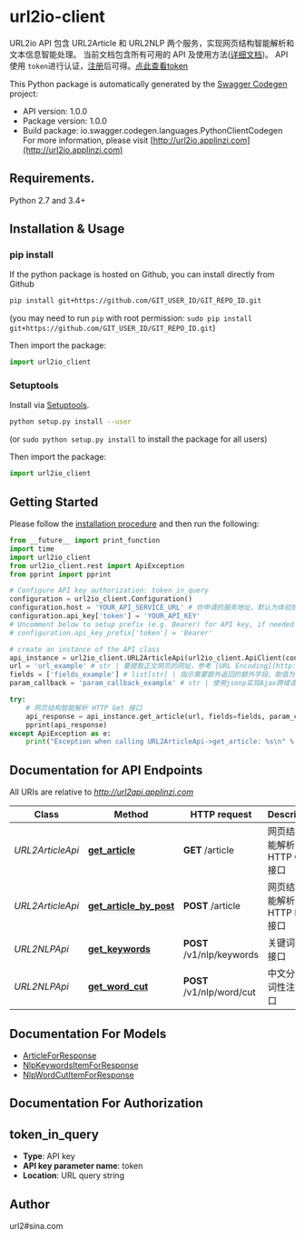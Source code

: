 # url2io-client
URL2io API 包含 URL2Article 和 URL2NLP 两个服务，实现网页结构智能解析和文本信息智能处理。  当前文档包含所有可用的 API 及使用方法([详细文档](http://url2io.applinzi.com/docs))。  API使用 `token`进行认证，[注册](http://url2io.applinzi.com/accounts/register)后可得。[点此查看token](http://url2io.applinzi.com/console/user/profile)

This Python package is automatically generated by the [Swagger Codegen](https://github.com/swagger-api/swagger-codegen) project:

- API version: 1.0.0
- Package version: 1.0.0
- Build package: io.swagger.codegen.languages.PythonClientCodegen
For more information, please visit [http://url2io.applinzi.com](http://url2io.applinzi.com)

## Requirements.

Python 2.7 and 3.4+

## Installation & Usage
### pip install

If the python package is hosted on Github, you can install directly from Github

```sh
pip install git+https://github.com/GIT_USER_ID/GIT_REPO_ID.git
```
(you may need to run `pip` with root permission: `sudo pip install git+https://github.com/GIT_USER_ID/GIT_REPO_ID.git`)

Then import the package:
```python
import url2io_client 
```

### Setuptools

Install via [Setuptools](http://pypi.python.org/pypi/setuptools).

```sh
python setup.py install --user
```
(or `sudo python setup.py install` to install the package for all users)

Then import the package:
```python
import url2io_client
```

## Getting Started

Please follow the [installation procedure](#installation--usage) and then run the following:

```python
from __future__ import print_function
import time
import url2io_client
from url2io_client.rest import ApiException
from pprint import pprint

# Configure API key authorization: token_in_query
configuration = url2io_client.Configuration()
configuration.host = 'YOUR_API_SERVICE_URL' # 你申请的服务地址，默认为体验版地址：http://url2api.applinzi.com
configuration.api_key['token'] = 'YOUR_API_KEY'
# Uncomment below to setup prefix (e.g. Bearer) for API key, if needed
# configuration.api_key_prefix['token'] = 'Bearer'

# create an instance of the API class
api_instance = url2io_client.URL2ArticleApi(url2io_client.ApiClient(configuration))
url = 'url_example' # str | 要提取正文网页的网址，参考 [URL Encoding](http://www.w3schools.com/tags/ref_urlencode.asp)
fields = ['fields_example'] # list[str] | 指示需要额外返回的额外字段，取值为：  - `next`: 表示要提取下一页链接。   - `text`: 表示要返回正文的纯文字格式。   - `markdown`: 表示返回正文的markdown格式。   构造url时多个值通过','号隔开，如`?fields=text,next`。调用sdk时使用列表即可，如fields= ['text', 'markdown']。 (optional)
param_callback = 'param_callback_example' # str | 使用jsonp实现Ajax跨域请求时需要传此参数 (optional)

try:
    # 网页结构智能解析 HTTP Get 接口
    api_response = api_instance.get_article(url, fields=fields, param_callback=param_callback)
    pprint(api_response)
except ApiException as e:
    print("Exception when calling URL2ArticleApi->get_article: %s\n" % e)

```

## Documentation for API Endpoints

All URIs are relative to *http://url2api.applinzi.com*

Class | Method | HTTP request | Description
------------ | ------------- | ------------- | -------------
*URL2ArticleApi* | [**get_article**](docs/URL2ArticleApi.md#get_article) | **GET** /article | 网页结构智能解析 HTTP Get 接口
*URL2ArticleApi* | [**get_article_by_post**](docs/URL2ArticleApi.md#get_article_by_post) | **POST** /article | 网页结构智能解析 HTTP Post 接口
*URL2NLPApi* | [**get_keywords**](docs/URL2NLPApi.md#get_keywords) | **POST** /v1/nlp/keywords | 关键词提取接口
*URL2NLPApi* | [**get_word_cut**](docs/URL2NLPApi.md#get_word_cut) | **POST** /v1/nlp/word/cut | 中文分词和词性注解接口


## Documentation For Models

 - [ArticleForResponse](docs/ArticleForResponse.md)
 - [NlpKeywordsItemForResponse](docs/NlpKeywordsItemForResponse.md)
 - [NlpWordCutItemForResponse](docs/NlpWordCutItemForResponse.md)


## Documentation For Authorization


## token_in_query

- **Type**: API key
- **API key parameter name**: token
- **Location**: URL query string


## Author

url2#sina.com

